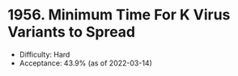 # 1956. Minimum Time For K Virus Variants to Spread
- Difficulty: Hard
- Acceptance: 43.9% (as of 2022-03-14)

